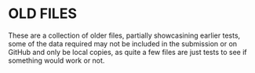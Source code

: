 # OLD FILES

These are a collection of older files, partially showcasining earlier tests, some of the data required may not be included in the submission or on GitHub and only be local copies, as quite a few files are just tests to see if something would work or not.